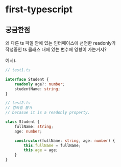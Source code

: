 # first-typescript

## 궁금한점

왜 다른 ts 파일 안에 있는 인터페이스에 선언한 readonly가   
작성중인 ts 클래스 내에 있는 변수에 영향이 가는거지?   
   
예시).   

```typescript
// test1.ts

interface Student {
    readonly age?: number;
    studentName: string;
}

```
```typescript
// test2.ts
// 컴파일 불가
// becasue it is a readonly property.

class Student {
    fullName: string;
    age: number;

    constructor(fullName: string, age: number) {
        this.fullName = fullName;
        this.age = age;
    }
}
```
